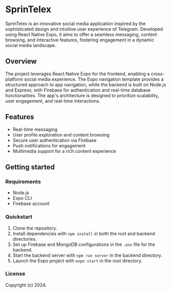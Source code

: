 # SprinTelex

SprinTelex is an innovative social media application inspired by the sophisticated design and intuitive user experience of Telegram. Developed using React Native Expo, it aims to offer a seamless messaging, content browsing, and interactive features, fostering engagement in a dynamic social media landscape.

## Overview

The project leverages React Native Expo for the frontend, enabling a cross-platform social media experience. The Expo navigation template provides a structured approach to app navigation, while the backend is built on Node.js and Express, with Firebase for authentication and real-time database functionalities. The app's architecture is designed to prioritize scalability, user engagement, and real-time interactions.

## Features

- Real-time messaging
- User profile exploration and content browsing
- Secure user authentication via Firebase
- Push notifications for engagement
- Multimedia support for a rich content experience

## Getting started

### Requirements

- Node.js
- Expo CLI
- Firebase account

### Quickstart

1. Clone the repository.
2. Install dependencies with `npm install` in both the root and backend directories.
3. Set up Firebase and MongoDB configurations in the `.env` file for the backend.
4. Start the backend server with `npm run server` in the backend directory.
5. Launch the Expo project with `expo start` in the root directory.

### License

Copyright (c) 2024.